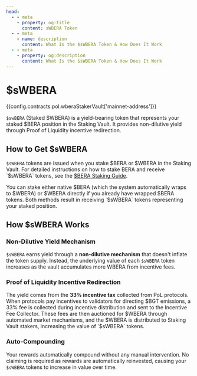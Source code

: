 ```yaml
---
head:
  - - meta
    - property: og:title
      content: sWBERA Token
  - - meta
    - name: description
      content: What Is the $sWBERA Token & How Does It Work
  - - meta
    - property: og:description
      content: What Is the $sWBERA Token & How Does It Work
---
```


<script setup>
  import Token from '@berachain/ui/Token';
  import config from '@berachain/config/constants.json';
</script>

# $sWBERA

<a target="_blank" :href="config.mainnet.dapps.berascan.url + 'address/' + config.contracts.pol.wberaStakerVault['mainnet-address']">{{config.contracts.pol.wberaStakerVault['mainnet-address']}}</a>

<ClientOnly>
  <Token title="$sWBERA" image="https://res.cloudinary.com/duv0g402y/image/upload/v1752588172/brand/swbera.png" />
</ClientOnly>

`$swBERA` (Staked $WBERA) is a yield-bearing token that represents your staked $BERA position in the Staking Vault. It provides non-dilutive yield through Proof of Liquidity incentive redirection.

## How to Get $sWBERA

`$sWBERA` tokens are issued when you stake $BERA or $WBERA in the Staking Vault. For detailed instructions on how to stake BERA and receive `$sWBERA` tokens, see the [$BERA Staking Guide](/learn/guides/bera-staking).

You can stake either native $BERA (which the system automatically wraps to $WBERA) or $WBERA directly if you already have wrapped $BERA tokens. Both methods result in receiving `$sWBERA` tokens representing your staked position.

## How $sWBERA Works

### Non-Dilutive Yield Mechanism

`$sWBERA` earns yield through a **non-dilutive mechanism** that doesn't inflate the token supply. Instead, the underlying value of each `$sWBERA` token increases as the vault accumulates more WBERA from incentive fees.

### Proof of Liquidity Incentive Redirection

The yield comes from the **33% incentive tax** collected from PoL protocols. When protocols pay incentives to validators for directing $BGT emissions, a 33% fee is collected during incentive distribution and sent to the Incentive Fee Collector. These fees are then auctioned for $WBERA through automated market mechanisms, and the $WBERA is distributed to Staking Vault stakers, increasing the value of `$sWBERA` tokens.

### Auto-Compounding

Your rewards automatically compound without any manual intervention. No claiming is required as rewards are automatically reinvested, causing your `$sWBERA` tokens to increase in value over time.
